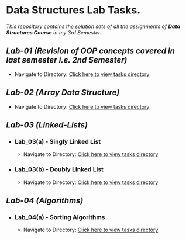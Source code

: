 # Data Structures Lab Tasks.

_This repository contains the solution sets of all the assignments of __Data Structures Course__ in my 3rd Semester._

## _Lab-01 (Revision of OOP concepts covered in last semester i.e. 2nd Semester)_

- Navigate to Directory: [Click here to view tasks directory](./Lab_01/)

## _Lab-02 (Array Data Structure)_

- Navigate to Directory: [Click here to view tasks directory](./Lab_02/)

## _Lab-03 (Linked-Lists)_

- ### Lab_03(a) - Singly Linked List
  - Navigate to Directory: [Click here to view tasks directory](./Lab_03/Lab_03(a)/)
- ### Lab_03(b) - Doubly Linked List
    - Navigate to Directory: [Click here to view tasks directory](./Lab_03/Lab_03(b)/)
## _Lab-04 (Algorithms)_ 
- ### Lab_04(a) - Sorting Algorithms
  - Navigate to Directory: [Click here to view tasks directory](./Lab_04/Lab_04(a)/)
